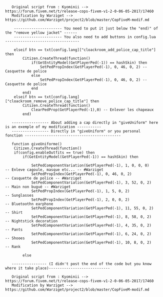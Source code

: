        Original script from : Kyominii --> https://forum.fivem.net/t/release-cops-fivem-v1-2-0-06-05-2017/17460
       Modification by Warziget --> https://github.com/Warziget/project2/blob/master/CopFiveM-modif.md

        ---------------------- You need to put it just below the "end)" of the "remove yellow jacket" ------
        ---------------------- You also need to add buttons in config.lua ----------------------------------
        
        elseif btn == txt[config.lang]["cloackroom_add_police_cap_title"] then
            Citizen.CreateThread(function()
                if(GetEntityModel(GetPlayerPed(-1)) == hashSkin) then
                    SetPedPropIndex(GetPlayerPed(-1), 0, 46, 0, 2) -- Casquette de police
                else
                    SetPedPropIndex(GetPlayerPed(-1), 0, 46, 0, 2) -- Casquette de police
                end
            end)
        elseif btn == txt[config.lang]["cloackroom_remove_police_cap_title"] then
            Citizen.CreateThread(function()
                ClearPedProp(GetPlayerPed(-1),0) -- Enlever les chapeaux
            end)
            
       ----------------- About adding a cap directly in "giveUniform" here is an exemple of my modification -----------
       ----------------- Directly in "giveUniform" or you personal fonction --------------------------------------------
       
       function giveUniforme()
        Citizen.CreateThread(function()
        if(config.enableOutfits == true) then
            if(GetEntityModel(GetPlayerPed(-1)) == hashSkin) then

                SetPedComponentVariation(GetPlayerPed(-1), 1, 0, 0, 0)    -- Enleve cagoule, masque etc... -- #Warziget
                SetPedPropIndex(GetPlayerPed(-1), 0, 46, 0, 2)            -- Casquette de police -- #Warziget
                SetPedComponentVariation(GetPlayerPed(-1), 3, 52, 0, 2)   -- Main non bugué -- #Warziget
                SetPedPropIndex(GetPlayerPed(-1), 1, 5, 0, 2)             -- Sunglasses
                SetPedPropIndex(GetPlayerPed(-1), 2, 0, 0, 2)             -- Bluetoothn earphone
                SetPedComponentVariation(GetPlayerPed(-1), 11, 55, 0, 2)  -- Shirt
                SetPedComponentVariation(GetPlayerPed(-1), 8, 58, 0, 2)   -- Nightstick decoration
                SetPedComponentVariation(GetPlayerPed(-1), 4, 35, 0, 2)   -- Pants
                SetPedComponentVariation(GetPlayerPed(-1), 6, 24, 0, 2)   -- Shooes
                SetPedComponentVariation(GetPlayerPed(-1), 10, 8, 0, 2)   -- Rank

            else
            
       ---------------- (I didn't post the end of the code but you know where it take place)----------------------------
       
       Original script from : Kyominii --> https://forum.fivem.net/t/release-cops-fivem-v1-2-0-06-05-2017/17460
       Modification by Warziget --> https://github.com/Warziget/project2/blob/master/CopFiveM-modif.md
